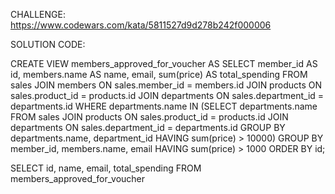 CHALLENGE:
https://www.codewars.com/kata/5811527d9d278b242f000006

SOLUTION CODE:

CREATE VIEW members_approved_for_voucher AS
SELECT  member_id AS id,
        members.name AS name,
        email,
        sum(price) AS total_spending
  FROM sales
JOIN members
  ON sales.member_id = members.id
JOIN products
  ON sales.product_id = products.id
JOIN departments
  ON sales.department_id = departments.id
WHERE departments.name IN (SELECT departments.name FROM sales
                           JOIN products ON sales.product_id = products.id
                           JOIN departments ON sales.department_id = departments.id
                           GROUP BY departments.name, department_id
                           HAVING sum(price) > 10000)
GROUP BY member_id,
         members.name,
         email
HAVING sum(price) > 1000
ORDER BY id;

SELECT id,
       name,
       email,
       total_spending
  FROM members_approved_for_voucher
